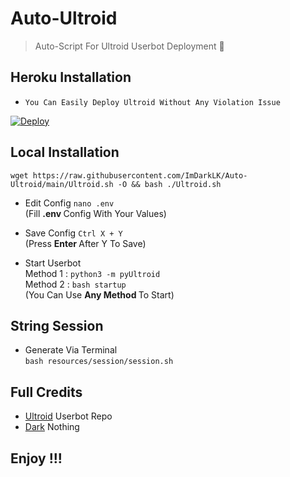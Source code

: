 # Auto-Ultroid
> Auto-Script For Ultroid Userbot Deployment 🖤

## Heroku Installation 

* ``` You Can Easily Deploy Ultroid Without Any Violation Issue ``` 

[![Deploy](https://www.herokucdn.com/deploy/button.svg)](https://deploy.ultroid.tech)

## Local Installation 

```
wget https://raw.githubusercontent.com/ImDarkLK/Auto-Ultroid/main/Ultroid.sh -O && bash ./Ultroid.sh
``` 

* Edit Config ``` nano .env ``` <br>
(Fill <b> .env </b> Config With Your Values)

* Save Config ``` Ctrl X + Y ``` <br>
(Press <b> Enter </b> After Y To Save)

* Start Userbot <br>
Method 1 : ``` python3 -m pyUltroid ``` <br>
Method 2 : ``` bash startup ``` <br>
(You Can Use <b> Any Method </b> To Start)

## String Session 

* Generate Via Terminal <br> ``` bash resources/session/session.sh ``` 

## Full Credits

* [Ultroid](https://github.com/TeamUltroid/Ultroid) Userbot Repo
* [Dark](https://github.com/ImDarkLK) Nothing

## Enjoy !!!
